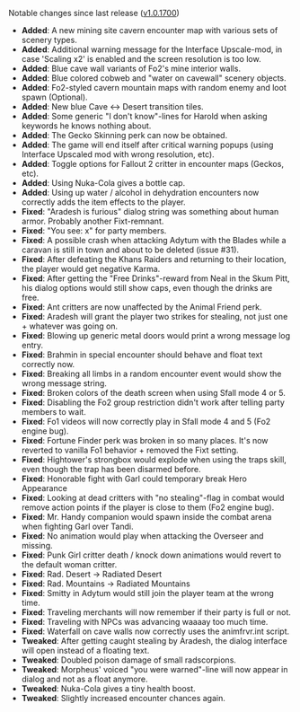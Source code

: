 Notable changes since last release ([v1.0.1700](https://github.com/rotators/Fo1in2/releases/tag/v1.0.1700))
- **Added**: A new mining site cavern encounter map with various sets of scenery types.
- **Added**: Additional warning message for the Interface Upscale-mod, in case 'Scaling x2' is enabled and the screen resolution is too low.
- **Added**: Blue cave wall variants of Fo2's mine interior walls.
- **Added**: Blue colored cobweb and "water on cavewall" scenery objects.
- **Added**: Fo2-styled cavern mountain maps with random enemy and loot spawn (Optional).
- **Added**: New blue Cave <-> Desert transition tiles.
- **Added**: Some generic "I don't know"-lines for Harold when asking keywords he knows nothing about.
- **Added**: The Gecko Skinning perk can now be obtained.
- **Added**: The game will end itself after critical warning popups (using Interface Upscaled mod with wrong resolution, etc).
- **Added**: Toggle options for Fallout 2 critter in encounter maps (Geckos, etc).
- **Added**: Using Nuka-Cola gives a bottle cap.
- **Added**: Using up water / alcohol in dehydration encounters now correctly adds the item effects to the player.
- **Fixed**: "Aradesh is furious" dialog string was something about human armor. Probably another Fixt-remnant.
- **Fixed**: "You see: x" for party members.
- **Fixed**: A possible crash when attacking Adytum with the Blades while a caravan is still in town and about to be deleted (issue #31).
- **Fixed**: After defeating the Khans Raiders and returning to their location, the player would get negative Karma.
- **Fixed**: After getting the "Free Drinks"-reward from Neal in the Skum Pitt, his dialog options would still show caps, even though the drinks are free.
- **Fixed**: Ant critters are now unaffected by the Animal Friend perk.
- **Fixed**: Aradesh will grant the player two strikes for stealing, not just one + whatever was going on.
- **Fixed**: Blowing up generic metal doors would print a wrong message log entry.
- **Fixed**: Brahmin in special encounter should behave and float text correctly now.
- **Fixed**: Breaking all limbs in a random encounter event would show the wrong message string.
- **Fixed**: Broken colors of the death screen when using Sfall mode 4 or 5.
- **Fixed**: Disabling the Fo2 group restriction didn't work after telling party members to wait.
- **Fixed**: Fo1 videos will now correctly play in Sfall mode 4 and 5 (Fo2 engine bug).
- **Fixed**: Fortune Finder perk was broken in so many places. It's now reverted to vanilla Fo1 behavior + removed the Fixt setting.
- **Fixed**: Hightower's strongbox would explode when using the traps skill, even though the trap has been disarmed before.
- **Fixed**: Honorable fight with Garl could temporary break Hero Appearance
- **Fixed**: Looking at dead critters with "no stealing"-flag in combat would remove action points if the player is close to them (Fo2 engine bug).
- **Fixed**: Mr. Handy companion would spawn inside the combat arena when fighting Garl over Tandi.
- **Fixed**: No animation would play when attacking the Overseer and missing. 
- **Fixed**: Punk Girl critter death / knock down animations would revert to the default woman critter.
- **Fixed**: Rad. Desert -> Radiated Desert
- **Fixed**: Rad. Mountains -> Radiated Mountains
- **Fixed**: Smitty in Adytum would still join the player team at the wrong time.
- **Fixed**: Traveling merchants will now remember if their party is full or not.
- **Fixed**: Traveling with NPCs was advancing waaaay too much time.
- **Fixed**: Waterfall on cave walls now correctly uses the animfrvr.int script.
- **Tweaked**: After getting caught stealing by Aradesh, the dialog interface will open instead of a floating text.
- **Tweaked**: Doubled poison damage of small radscorpions.
- **Tweaked**: Morpheus' voiced "you were warned"-line will now appear in dialog and not as a float anymore.
- **Tweaked**: Nuka-Cola gives a tiny health boost.
- **Tweaked**: Slightly increased encounter chances again.
